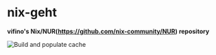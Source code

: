 # nix-geht

**vifino's Nix/NUR(https://github.com/nix-community/NUR) repository**

![Build and populate cache](https://github.com/vifino/nix-geht/workflows/Build%20and%20populate%20cache/badge.svg)
